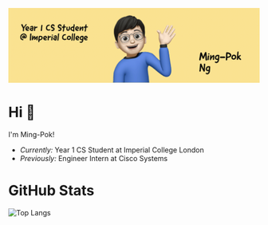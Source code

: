 ![Banner Image](./banner.png)

# Hi 👋

I'm Ming-Pok!
- <i>Currently:</i> Year 1 CS Student at Imperial College London
- <i>Previously:</i> Engineer Intern at Cisco Systems

# GitHub Stats

![Top Langs](https://github-readme-stats.vercel.app/api/top-langs/?username=mp-ng&langs_count=10&layout=compact&theme=tokyonight)

